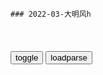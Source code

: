 ```note
### 2022-03-大明风h
```

<table id="tbc" style="white-space:pre-wrap">
</table>
<button onclick="toggleb()">toggle</button>
<button onclick="loadparse()">loadparse</button>
<br>
<!-- 🌸<br>🍅-　-🍑<hr>🍀 -->
<pre>
<textarea rows="30" cols="100" style="display: none" id="tar">

大明：于谦走向刑场坦然赴死，北j城百x哭成一片，大明风华逝去
https://mbd.baidu.com/newspage/data/videolanding?nid=sv_6221687545865995346&sourceFrom=homepage

这天地，我已经不认识了。

我这一生，一无所成。

死一个孙太后，帮我把若微喊回来。
把她喊回来，她在那，我要带她走。
让那个孙太后死了吧，我们去海上。

<font size="1" style="color:#DCDCDC">2022-06-20</font>

《大明风华》于谦‖不争一世争万世，一首《石灰吟》流传千古
https://baijiahao.baidu.com/s?id=1658318340083748923&wfr=spider&for=pc

呜呼于谦，遭难之际，奋而忘身，舍身取义，气吞寰宇，诚感天地，陵谷变迁，世殊事异，宵小群集，困于羁系，难欺者心，可畏者天，宁正而死，弗苟而全，南向再拜，含笑九泉，孤忠义胆，万古攸传，我瞻遗像，清风凛然。

<font size="1" style="color:#DCDCDC">2022-06-20</font>

大明：胡善祥大结局，算计一生波澜起伏，弥留之际和解世间
https://mbd.baidu.com/newspage/data/videolanding?nid=sv_5409950187016342512&sourceFrom=homepage

你在全天下再也找不到一个像她这样受过这么多苦难的女孩了。

<font size="1" style="color:#DCDCDC">2022-06-20</font>

皇妃：皇上失去了所有，太上皇却一家和乐，皇上气魔怔了
https://mbd.baidu.com/newspage/data/videolanding?nid=sv_7910576526548154378&sourceFrom=rec

我知道我样样都不如他，可我现在是皇上，我总比他强了？
赫鲁晓夫

这都是你害的，你和你儿子害的。你们把本该属于我的东西，偷走了。a龖龖囗

<font size="1" style="color:#DCDCDC">2022-05-16</font>

大明：景泰帝痴迷仙丹长生，不理朝政披头散发，还准备对付朱祁镇
https://mbd.baidu.com/newspage/data/videolanding?nid=sv_11956506366390614471&sourceFrom=rec

没有东西可以夺造化，改自然，那些成仙的笔记，全是骗人的。

我是跟爹吵了架，才跟你一起来到这。就算死，尸体也不能运回瓦剌。

这天下刚刚太平了才没几年，你就不要再折腾了，皇上。a龖龖囗

<font size="1" style="color:#DCDCDC">2022-06-20</font>

大明：朱祁镇重回皇位，要亲手了结景泰帝，于谦也被下了诏狱
https://mbd.baidu.com/newspage/data/videolanding?nid=sv_3804672501091897014&sourceFrom=pc_feedlist

于谦，非s不可。

<font size="1" style="color:#DCDCDC">2022-06-20</font>

六朝记事：老三被关押，形如枯槁，最终死在牢中！
https://mbd.baidu.com/newspage/data/videolanding?nid=sv_8356686984074371250&sourceFrom=rec

永乐五年，有一个波斯商人带着一颗珠子到应天府。这些秘密都是我的，不能都给你们。

我死不了你们知道吗，不管是刀砍斧凿，水淹火烧，我都死不了，我是一个口袋。

<font size="1" style="color:#DCDCDC">2022-06-14</font>

大明：景泰帝羞辱太上皇，正好被孙皇后发现，吓得景泰帝不敢说话
https://mbd.baidu.com/newspage/data/videolanding?nid=sv_12625426544249754394&sourceFrom=rec

自古优者无罪。a龖龖囗

gj有体z。

<font size="1" style="color:#DCDCDC">2022-06-14</font>

大明：瓦剌大汗下令夺了宣化城，朱祁镇却一概不知，大军即将南下
https://mbd.baidu.com/newspage/data/videolanding?nid=sv_11663017442673264984&sourceFrom=homepage

大元g能不能复兴，在此一举。

<font size="1" style="color:#DCDCDC">2022-06-14</font>

大明：瓦剌大汗要杀朱祁镇，徐滨拼命死保太上皇，情况十万火急！
https://mbd.baidu.com/newspage/data/videolanding?nid=sv_7355502081872400419&sourceFrom=homepage

<font size="1" style="color:#DCDCDC">2022-06-14</font>

大明：大明皇帝被蒙古俘虏，差点在大营被斩，大汗的妹妹出手相救
https://mbd.baidu.com/newspage/data/videolanding?nid=sv_11792747924439064638&sourceFrom=rec

依末将看，养着浪费粮食，打败瓦剌以后，全部杀掉。跟他们这种人，不必客气。

杀人我会，可是杀手无寸铁的人我不会。

有一天她骂我，我很生气，就把自己最爱的一条小狗给打死了。我跟她说，你看，都怪你。结果她哭着把那个小狗给埋了，哭得比打我的时候还伤心。

<font size="1" style="color:#DCDCDC">2022-06-14</font>

大明：瓦剌大军三路进攻，孙皇后镇守京城，命景泰帝监国做储君,影视,历史片,好看视频
https://haokan.baidu.com/v?vid=12486084975106076526

<font size="1" style="color:#DCDCDC">2022-06-13</font>

大明：朱祁镇不通军务，五十万大军被困土木堡，两千骑兵大破明军
https://mbd.baidu.com/newspage/data/videolanding?nid=sv_6948135268812371226&sourceFrom=rec

<font size="1" style="color:#DCDCDC">2022-06-13</font>

大明：瓦剌俘虏大明皇帝，逼的孙皇后没办法，宣告废旧帝立新帝
https://mbd.baidu.com/newspage/data/videolanding?nid=sv_12585577633929767181&sourceFrom=rec

如果皇帝什么都精通，什么都明了，他就不需要有百官，不需要有六部。

他只不过是个姓朱的倒霉蛋，是个又糊涂又愚蠢自大的小孩子。

可死的那些人，那些被祸害全家死干净的那些人呢。他们没有父母兄弟吗，他们没有母亲哭儿子，妻子哭丈夫吗？我们为什么要打这一仗？我们为什么要保护大明血战至死？

我们都是亲眼看见，自己的父母被剥皮实草的人。

<font size="1" style="color:#DCDCDC">2022-06-13</font>

大明：北京城欢度新年，景泰帝和孙皇后包饺子，太上皇和蛮族跳舞
https://mbd.baidu.com/newspage/data/videolanding?nid=sv_13632585873443389065&sourceFrom=rec

他们想撤，这场仗不能撤。

<font size="1" style="color:#DCDCDC">2022-06-13</font>

大明：孙皇后在景泰帝前，大骂朱家骨肉相残，景泰帝吓得不敢说话
https://mbd.baidu.com/newspage/data/videolanding?nid=sv_11972084354507157029&sourceFrom=rec

你娘是真的不相信有人会为gj做事情。

<font size="1" style="color:#DCDCDC">2022-06-13</font>

大明：朱祁镇对瓦剌出兵，于谦出面死谏阻止，皇太后都看他不爽
https://mbd.baidu.com/newspage/data/videolanding?nid=sv_7564134513087420728&sourceFrom=rec

太后，要是您为了宠爱皇上，就耗费g力去发动战争的话,，gj就会大祸临头。

<font size="1" style="color:#DCDCDC">2022-06-13</font>

大明：瓦剌大军三路进攻j城，兵部各官镇守九门，北j保卫战开始
https://mbd.baidu.com/newspage/data/videolanding?nid=sv_6538001731341148070&sourceFrom=pc_feedlist

<font size="1" style="color:#DCDCDC">2022-06-13</font>

大明风h：皇上说话太忤逆，皇后听了悲痛万分，汤唯这演技太棒了
https://mbd.baidu.com/newspage/data/videolanding?nid=sv_5775686472839868722&sourceFrom=rec

娘所做的这一切，都是为了你，娘的一片苦心，就是希望你能够赶快长大成人，娘不会害你。你就是铁石人，也应该被捂热了。
　我怕说了您不高兴。您对我的爱，就像湿棉袄。穿着沉，脱下来冷。

<font size="1" style="color:#DCDCDC">2022-06-08</font>

六朝记事：善祥怀孕，竟希望用孩子能和尚义和好，真不容易！
https://mbd.baidu.com/newspage/data/videolanding?nid=sv_3887748758670286135&sourceFrom=rec

过去你打我的时候，说我这一辈子，都不可能有人喜欢我，会孤独终老，我常常哭着就睡着了。

<font size="1" style="color:#DCDCDC">2022-06-08</font>

六朝记事：王妃得知丈夫们造反失败，竟跑到皇后面前求饶，晚了！
https://mbd.baidu.com/newspage/data/videolanding?nid=sv_8686113199792253604&sourceFrom=rec

什么玩意，跑出去造f，把老婆留家里。要我是皇上，准得宰了他们俩。

他们这些男人，抢这么个位子，还把别人的死活放在眼里吗？

要是你们不那么逼我们呐，皇上让给你们也行啊。仁宗的身体就是登基这十个月给熬死的，
你们把仁宗还我，

好好的一家人，为了当个皇上，死的死，走的走两头见不着。现在说这个话，晚了。

<font size="1" style="color:#DCDCDC">2022-06-08</font>

六朝记事：尚义说出心里话，她最需要的陪伴，可她消失了！
https://mbd.baidu.com/newspage/data/videolanding?nid=sv_8717849798993867551&sourceFrom=rec

我一直以为她需要我，需要我给她弄吃喝，教她做人养她长大。等她走了之后，我才知道，我更需要她。
我想知道她的消息，知道她在做什么，她在哪里，这种日子真是太折磨人了。

你是她姐姐，总算这世上有个人陪她。

<font size="1" style="color:#DCDCDC">2022-06-08</font>

王爷连夜派遣锦衣卫绞杀反贼，这下真是上天无路，下地无门！
https://mbd.baidu.com/newspage/data/videolanding?nid=sv_13596984188090857792&sourceFrom=rec

拆间离合，以防合而谋我。

<font size="1" style="color:#DCDCDC">2022-06-08</font>

六朝记事：善祥生下男孩，朱瞻基祭奠先人，希望保佑他的孩子！
https://mbd.baidu.com/newspage/data/videolanding?nid=sv_11605342145572613670&sourceFrom=rec

不知为何，这些日子梦见你们的少了，孩儿想你们。
我现在也有了儿子，等他再大些，领他来给你们磕头。求你们好好保佑他，就像保佑我一样。

<font size="1" style="color:#DCDCDC">2022-06-08</font>

六朝记事：善祥担心秘密泄露，竟毒害了自己好姐妹！
https://mbd.baidu.com/newspage/data/videolanding?nid=sv_16740739304270251689&sourceFrom=rec

<font size="1" style="color:#DCDCDC">2022-06-08</font>

六朝记事：善祥偷人被发现，尚义竟要为善祥顶罪，难受啊！
https://mbd.baidu.com/newspage/data/videolanding?nid=sv_4805123648897544536&sourceFrom=pc_feedlist

<font size="1" style="color:#DCDCDC">2022-06-08</font>

六朝记事：朱瞻基资助郑和下西洋，竟要停掉自己的陵寝！
https://mbd.baidu.com/newspage/data/videolanding?nid=sv_16988994379995704545&sourceFrom=rec

当初锅家的财郑都已经到了危如累卵的时候，即使到了今天我们还是依旧没有改善。

<font size="1" style="color:#DCDCDC">2022-06-06</font>

大明：皇妃和汉王私通勾奸，朱瞻基得知怒火喷涌，杀心遏制不住
https://mbd.baidu.com/newspage/data/videolanding?nid=sv_971788529091282037&sourceFrom=homepage

他足不出户，就能看到兵部所有的秘折，不问朝z，竟能让朝野之上一半的言关为他歌功颂德。

这么多年，我可曾因为这件事情难为过你？
我一直在等你给我一个解释，朕等得好辛苦，朕以为可以将心比心。

你回来是要欺负孩子，欺负女人。

<font size="1" style="color:#DCDCDC">2022-06-05</font>

大明：皇上答应世子婚事，骑马寻到紫衣姑娘，鲜衣怒马浪漫无比
https://mbd.baidu.com/newspage/data/videolanding?nid=sv_12890324869683960554&sourceFrom=pc_feedlist

还不快谢谢小姐不杀之恩。

<font size="1" style="color:#DCDCDC">2022-06-05</font>

大明：朱瞻基太精明，早早就看穿了圈套！孙若微却毫无还手之力！
https://mbd.baidu.com/newspage/data/videolanding?nid=sv_7677207981415669070&sourceFrom=pc_feedlist

我要是赢了呢？
　你要是赢了，你就答应我一件事。
我赢了反倒欠你的，天下哪有这样的规矩？

<font size="1" style="color:#DCDCDC">2022-06-05</font>

大明风华：看来于谦这条命是保不住了，太后为他求情都没用
https://mbd.baidu.com/newspage/data/videolanding?nid=sv_1201772097053979970&sourceFrom=pc_feedlist

于谦功在社稷，但得罪于我。他不死，咱们就都错了。

被俘到瓦刺，就该死啊。还苟延残喘地活下来，这就是耻辱啊。

<font size="1" style="color:#DCDCDC">2022-06-04</font>

少帅：张学良被鬼子欺负，张作霖直接集合部队，还好被美女劝住！
https://mbd.baidu.com/newspage/data/videolanding?nid=sv_3411563254871292162&sourceFrom=rec

那是我儿子，我揍行，别人不能动他一根毫毛。

<font size="1" style="color:#DCDCDC">2022-06-03</font>

红林悟道《韩非子-八经之主道》 第十章 三君
https://baijiahao.baidu.com/s?id=1700780115561116882&wfr=spider&for=pc

下等的君主竭尽自己的才能，中等的君主竭尽别人的力量，上等的君主竭尽别人的智慧。

揣中则私劳，不中则任过。下君尽己之能，中君尽人之力，上君尽人之智。

<font size="1" style="color:#DCDCDC">2022-06-03</font>

少帅：杨宇霆太过嚣张，一句话激怒了张学良，立马起了杀心！
https://mbd.baidu.com/newspage/data/videolanding?nid=sv_9881418499490192512&sourceFrom=rec

你现在坐到这个位置上来了，那你是石头，还是金子？不是说到这个位置就一定是金子。

下君尽己之能，中君尽人之力，上君尽人之智。

<font size="1" style="color:#DCDCDC">2022-06-03</font>

少帅：图谋不轨，常荫槐竟问手下军官，杨宇霆就任总司令如何！
https://mbd.baidu.com/newspage/data/videolanding?nid=sv_14884445625598834547&sourceFrom=rec

我们的少帅，他是少爷做派，我们这些做事的人再不具体点，那能成吗？

<font size="1" style="color:#DCDCDC">2022-06-03</font>

少帅：杨宇霆忘了张学良是谁的儿子，竟敢挑衅，下秒就命丧黄泉！
https://mbd.baidu.com/newspage/data/videolanding?nid=sv_12855777738848535768&sourceFrom=rec

q力太大，啥都管，不懂的也管，能行吗？人啊沾上那玩意，就没别的办法了。

<font size="1" style="color:#DCDCDC">2022-06-03</font>

少帅：张作相以杨常二人被处决，告诫儿子要注意分寸，伴君如伴虎
https://mbd.baidu.com/newspage/data/videolanding?nid=sv_11895029913678053231&sourceFrom=rec

军旅之事，以一而成，以二三败。东北zq，咋能有两个中心呢？意志不能统一，zq又咋能巩固？

<font size="1" style="color:#DCDCDC">2022-06-03</font>

少帅：张作霖去世，学良看清老臣们的真面目！唯一信任的就是他
https://mbd.baidu.com/newspage/data/videolanding?nid=sv_6638513125353485501&sourceFrom=rec

<font size="1" style="color:#DCDCDC">2022-06-03</font>

少帅：嚣张到头了，杨常二人在老虎厅被处决，也算顺应天意
https://mbd.baidu.com/newspage/data/videolanding?nid=sv_12470161504251623140&sourceFrom=rec

奉长g命令，杨宇霆，常荫槐因阻碍g家统一，报将二位处死，立即执行。

<font size="1" style="color:#DCDCDC">2022-06-03</font>

少帅：杨宇霆大放厥词，下面人还一致配合，总司令的派头啊！
https://mbd.baidu.com/newspage/data/videolanding?nid=sv_3396082643555348188&sourceFrom=pc_feedlist

银元对奉币都一比二十八了，督办回奉天当天，就一比二十四，这施z一个月下来至今一比二十二了。

咱帅府那小伙不明白，
我跟他讲根本就不是钱的事，明天你找日本人把五路条约签了，奉币一准往上窜几十个点。

这米，面，豆，油都得稳住了。只要吃的稳住了，人心自然就稳。

<font size="1" style="color:#DCDCDC">2022-06-03</font>

少帅：张学良想拿杨宇霆开刀，张作霖听后气得火锅都吃不下了
https://mbd.baidu.com/newspage/data/videolanding?nid=sv_6215186745202668636&sourceFrom=pc_feedlist

<font size="1" style="color:#DCDCDC">2022-06-07</font>

少帅：杨宇霆回东北吊唁张作霖，在灵堂说了一句真心话！
https://mbd.baidu.com/newspage/data/videolanding?nid=sv_8349569405987217983&sourceFrom=pc_feedlist

老帅宽仁，我追随他老人家这么多年了，他骂起吴俊升张作相，从来都是狗血喷头。唯独对我杨宇霆，你啥时候听他对我爆过一句粗口。
　老帅惜才，一个您一个王永江省长，老帅确实未曾骂过一句，都是经世致用之人，老帅稀罕着呢。

<font size="1" style="color:#DCDCDC">2022-06-03</font>

影视：下属劝杨宇霆收敛，他却不以为然：张作霖都撑不了多久了
https://mbd.baidu.com/newspage/data/videolanding?nid=sv_1122320944702324537&sourceFrom=pc_feedlist

整个安g军z府，连个螺丝帽都是我杨宇霆拧上的。

<font size="1" style="color:#DCDCDC">2022-06-03</font>

大明风华：亲姐妹和好如初，可惜妹妹马上要归西，这段真是揪心啊
https://mbd.baidu.com/newspage/data/videolanding?nid=sv_8370505834832448299&sourceFrom=rec

我们假装现在还没长大，我们什么话都说，但是就是不说那些悲伤的，不愉快的不说。

<font size="1" style="color:#DCDCDC">2022-06-02</font>

大明：朱祁镇幼年为帝，前朝皇后代为摄政，朝中威望甚高无人不服
https://mbd.baidu.com/newspage/data/videolanding?nid=sv_149411006398139376&sourceFrom=homepage

朝廷赈灾得银两下去，g老爷就把钱塞自己兜里。

若有宵小之辈以上尊号之名邀宠，鼓动女主之实，
今后若再有上尊号劝进之行，以谋逆论处。

老毛猴子来啦。

<font size="1" style="color:#DCDCDC">2022-06-02</font>

大明：朱祁镇幼年为帝缺管教，老皇后极为宠溺，不知土木堡之变
https://mbd.baidu.com/newspage/data/videolanding?nid=sv_4753234564635082900&sourceFrom=homepage

你娘坏，一会奶奶看见，好好骂骂他。

<font size="1" style="color:#DCDCDC">2022-06-02</font>

大明：朱瞻基躲在朱家祠堂，十多天不理朝政，于谦妙计引他出来
https://mbd.baidu.com/newspage/data/videolanding?nid=sv_11387565145276433736&sourceFrom=rec

皇上你若是为了珍惜自己的名声，躲在这里像个活死人，还不如披发入山修禅学道去，大家一拍两散不耽误功夫。
　这种大逆不道的话，只有他敢说。

<font size="1" style="color:#DCDCDC">2022-06-02</font>

大明：朱瞻基终于当上皇帝，皇后为他生下两个孩子，名字都想好了
https://mbd.baidu.com/newspage/data/videolanding?nid=sv_2303681820395029127&sourceFrom=rec

我喜欢你，可我不喜欢这个孩子。

<font size="1" style="color:#DCDCDC">2022-06-02</font>

大明风华：皇后说出秘密，怪不得太上皇回不来，都是胡善祥搞的鬼
https://mbd.baidu.com/newspage/data/videolanding?nid=sv_11025580538107333110&sourceFrom=rec

不可能，他不敢。
　胡太妃敢，太妃说什么他都听。

<font size="1" style="color:#DCDCDC">2022-06-02</font>

风华：若微一番话，连徐滨都不乐意了，总不能送死吧！
https://mbd.baidu.com/newspage/data/videolanding?nid=sv_14631793260430440220&sourceFrom=rec

当初我既然答应了他爹，我就会纳命来护她周全。

<font size="1" style="color:#DCDCDC">2022-06-02</font>

大明风华：徐有真妖言惑众，可把于谦给气坏了，什么人呀这是
https://mbd.baidu.com/newspage/data/videolanding?nid=sv_14009735180714817018&sourceFrom=rec

天下大事都靠天象，那太祖高皇帝不用起兵了，等着天象示警，等敌人自己完蛋得了。

<font size="1" style="color:#DCDCDC">2022-06-02</font>

大明：朱瞻基不日驾崩，和臣子皇后商议后事，怒吼：山河日月还在
https://mbd.baidu.com/newspage/data/videolanding?nid=sv_2739112099160666798&sourceFrom=pc_feedlist

在地下见我爹娘我会对他们说，我不是两手空空一无所有，皇帝给我一个家，给我毕生索爱，我已心满意足了。

这件事情宣德三年就在讨论，为何到今天还在提。刑部若是缺人就加人，若是无能就要换。朕不是要施什么仁z，更不是要为自己祈福。朕是要给大明定下一条铁律，朝廷的刀快绝不可斩无罪之人。

俗话说红衣g袍是百x血染，我穿蓝图个干净。

我自幼父母双亡，我深知孩子与父母分离的痛苦。

何必要提这旧债，就让这横逆灾祸都加在我一个人身上，不要祸及后人了。

我小的时候想当个画师，
可后来出现了太多的是是非非，我把这点念想给忘了，我很后悔。我们的儿子长大了，愿意当皇帝就当，不愿意也可。让他按自己的意愿过这一生，才是真正的得意快哉。

<font size="1" style="color:#DCDCDC">2022-06-02</font>

大明：朱瞻基大殿驾崩，一生走马灯波澜壮阔，依稀见到被杀的汉王
https://mbd.baidu.com/newspage/data/videolanding?nid=sv_7682354036254394633&sourceFrom=rec

我不怕你了，我和我自己讲和了。

我会一直陪着你，就像我们刚刚认识的时候一样。我在等着你，用马车带我回家。

活得越久，看得越多，心里越烦。这些红炮子蓝袍子的，
一肚子脏心眼子，臭气熏天的。

他把你们一个个都饶了，他一个人担着笑话，担着流言，年轻轻地走了。

<font size="1" style="color:#DCDCDC">2022-06-02</font>

大明风华：没看出来，徐滨还懂医术，也只有她能治得好孙皇后了
https://mbd.baidu.com/newspage/data/videolanding?nid=sv_15340533231935143043&sourceFrom=rec

<font size="1" style="color:#DCDCDC">2022-06-02</font>

大明：兵部徐滨暗恋皇妃，奉旨离京终生不回，皇妃得知暗中流泪
https://mbd.baidu.com/newspage/data/videolanding?nid=sv_13756948279423836825&sourceFrom=rec

明月升起，请你出来观看，因为我也在看。只要你在天空下任何一个地方还活着，只要你活着，我就怎么都好。

<font size="1" style="color:#DCDCDC">2022-05-30</font>

大明：朱瞻基战胜草原部族，得胜全军班师，在朱棣画像前诉说一夜
https://mbd.baidu.com/newspage/data/videolanding?nid=sv_4342815061335433602&sourceFrom=pc_feedlist

爷爷是爷爷你是你，他家里没有老娘眼巴巴地等着。

<font size="1" style="color:#DCDCDC">2022-05-30</font>

大明：灾年闹蝗百x粮食绝收，朱瞻基祭天祈福，直接生吃蝗虫泄愤
https://mbd.baidu.com/newspage/data/videolanding?nid=sv_13427059166954397028&sourceFrom=pc_feedlist

以前我以为当了皇上就会诸事顺意，其实不然，那就像是一个人在迷恋山顶的风景，可真上去一看，不过就是一片碎石，闲花野草还有毒虫猛兽。可到了那会，下又下不去，躲又躲不了。

<font size="1" style="color:#DCDCDC">2022-05-30</font>

大明：汉王和朱瞻基最后谈话，跪在朱棣画像前，叔侄二人解开谜底
https://mbd.baidu.com/newspage/data/videolanding?nid=sv_1768281844841722214&sourceFrom=rec

我尿了。

<font size="1" style="color:#DCDCDC">2022-05-30</font>

六朝记事：善祥不知道什么是爱，竟找姐姐求经验，笑死！
https://mbd.baidu.com/newspage/data/videolanding?nid=sv_13506902767789195151&sourceFrom=rec

就好像你的心是一个核桃，硬邦邦的。有一天有一件事，一句话锤了它一下，就锤出一个小洞来，他就走了进来，就留在那不走了。

<font size="1" style="color:#DCDCDC">2022-05-27</font>

六朝记事：太子找小舅子还钱，竟追着小舅子打，笑死！
https://mbd.baidu.com/newspage/data/videolanding?nid=sv_1022627860365970367&sourceFrom=rec

我这这么些年的俸禄，你全给我赔进去了，还跟我这画饼。

我攒那么点钱容易吗，都是三节两庆皇上赏的。

<font size="1" style="color:#DCDCDC">2022-05-27</font>

六朝记事：朱棣深知战争给人民带来的痛哭，但也不能让敌人进犯！
https://mbd.baidu.com/newspage/data/videolanding?nid=sv_9472736322843778834&sourceFrom=pc_feedlist

人杀了埋在地下做肥料，那草长得才好。

再搞十几年，我们的孩子连唐诗宋词是什么都不知道。a龖龖囗

年年战争，财z赤字高如泰山。

<font size="1" style="color:#DCDCDC">2022-05-27</font>

大明：仁宗驾崩朱瞻基继位，汉王起兵攻打京城，大明江山危矣
https://mbd.baidu.com/newspage/data/videolanding?nid=sv_10005925580741812737&sourceFrom=pc_feedlist

别人替你卖命，是因为你永远不信任他们，他们怕你。可别人替我卖命，是因为我相信他们，视他们为心腹手足。

<font size="1" style="color:#DCDCDC">2022-05-27</font>

大明：朱瞻基处置汉王，派于谦给他讲书，却遭到汉王无情嘲笑
https://mbd.baidu.com/newspage/data/videolanding?nid=sv_4782602738834797072&sourceFrom=pc_feedlist

你手里的那几本书，不过都是求财求名的敲门砖。

<font size="1" style="color:#DCDCDC">2022-05-27</font>

大明：朱瞻基大营被击破，皇上身边出现内奸，施展妙招收服人心
https://mbd.baidu.com/newspage/data/videolanding?nid=sv_13790433884559567945&sourceFrom=rec

这场仗打赢了，也没什么了不起。后人会记得，我们是同室操戈，亲人相残。
害得你们父子兄弟刀剑相向。a龖龖囗

<font size="1" style="color:#DCDCDC">2022-05-27</font>

大明：汉王起兵造反，叛国联合草原势力，两面夹击朱家正统
https://mbd.baidu.com/newspage/data/videolanding?nid=sv_16297729005973202271&sourceFrom=rec

你拿自己当清g，为g家尽忠，
今天晚上，锦衣卫就来抓你了，朝廷已经认定了你是通敌的h奸。
你这自诩忠臣的人，会在大牢里发臭，你尽忠有什么意义。

卖g贼于谦，伏法。

<font size="1" style="color:#DCDCDC">2022-05-27</font>

六朝记事：大汗要回到草原，竟想把于谦带着，真是笑人！
https://mbd.baidu.com/newspage/data/videolanding?nid=sv_16508162822139908366&sourceFrom=rec

杀你个书生，让天下人笑我马哈木不英雄。

<font size="1" style="color:#DCDCDC">2022-05-27</font>

大明：朱瞻基深思一夜，接受赵王情报，锦衣卫出动雷厉风行
https://mbd.baidu.com/newspage/data/videolanding?nid=sv_8166042567837098233&sourceFrom=homepage

<font size="1" style="color:#DCDCDC">2022-05-27</font>

大明：赵王起兵造反失败，为了求得性命周全，将情报卖给朱瞻基
https://mbd.baidu.com/newspage/data/videolanding?nid=sv_16620655645309206331&sourceFrom=homepage

老将们不高兴，他们秘密集会，想要说动京师三营，给你来个兵变。

老老实实地多读读书，别总想着干坏事。朕这一朝与m休息，不兴大狱，你这一套一套的本事，朕买不起。

<font size="1" style="color:#DCDCDC">2022-05-27</font>

六朝记事：朱瞻基还是不信任老三，竟想知道老三的密码！
https://mbd.baidu.com/newspage/data/videolanding?nid=sv_16578388356498850858&sourceFrom=rec

<font size="1" style="color:#DCDCDC">2022-06-08</font>

大明：于谦奉旨给汉王讲书，遭到无情嘲讽，汉王：史书只有四个字
https://mbd.baidu.com/newspage/data/videolanding?nid=sv_17994582605876666079&sourceFrom=pc_feedlist

皇上是坐在火上烤的那个人，大家伙不算计你，你就白坐那个位置了。a龖龖囗

<font size="1" style="color:#DCDCDC">2022-05-27</font>

大明：朱瞻基被敌军埋伏，身受重伤性命垂危，朱棣得知大惊失色
https://mbd.baidu.com/newspage/data/videolanding?nid=sv_2440588472590967754&sourceFrom=rec

<font size="1" style="color:#DCDCDC">2022-05-27</font>

大明：仁宗一家终于团聚，朱瞻基起兵攻打汉王，朱高炽大怒斥责
https://mbd.baidu.com/newspage/data/videolanding?nid=sv_7070638398114691820&sourceFrom=rec

我紧着在后面当裱糊匠，你在前面捅窟窿。a龖龖囗

阴谋诡计成不了大事。你要当皇上，要以天下百x为重。a龖龖囗

q力是公器，
那不是你一家一人的东西。龖龖囗

你要让天下的人都看到，你有解决这个问题的诚心。龖囗囗

g家不循正道，没有人支持你。不向百x施恩，没有人爱戴你。耍威风，好勇斗狠，这很容易。学会受气，学会宽恕，学会容忍这才是最难的。a龖龖龖

<font size="1" style="color:#DCDCDC">2022-05-27</font>

大明：朱瞻基守下大明江山，汉王被押解至大营，叔侄二人一夜长谈
https://mbd.baidu.com/newspage/data/videolanding?nid=sv_7616655197922381715&sourceFrom=pc_feedlist

我那些旧部，你也别寻他们麻烦，
为g家立了不少功劳，别因为我的事加罪他们。

<font size="1" style="color:#DCDCDC">2022-05-27</font>

六朝记事：小舅子想赚钱，竟想联合太子，把铜卖给瓦剌！
https://mbd.baidu.com/newspage/data/videolanding?nid=sv_10100446373429165623&sourceFrom=rec

缺钱自个铸就完了。

<font size="1" style="color:#DCDCDC">2022-05-26</font>

大明风华：朱祁镇不再昏庸，见识让徐滨称赞！
https://mbd.baidu.com/newspage/data/videolanding?nid=sv_14875137801159573615&sourceFrom=rec

<font size="1" style="color:#DCDCDC">2022-05-26</font>

大明：朱棣驾崩仁宗继位，灵前宣读先帝遗诏，朱高炽暗改圣旨！
https://mbd.baidu.com/newspage/data/videolanding?nid=sv_4905546679003141527&sourceFrom=rec

朕上边怕爹，下边怕儿子，就剩慈悲了。

<font size="1" style="color:#DCDCDC">2022-05-26</font>

大明：仁宗生命油尽灯枯，去世前收到儿子手信，一代明君陨落
https://mbd.baidu.com/newspage/data/videolanding?nid=sv_10744201046357303765&sourceFrom=rec

<font size="1" style="color:#DCDCDC">2022-05-26</font>

大明：叔侄二人争夺朱家江山，皇帝攻心为上，拉拢藩王直接拿下
https://mbd.baidu.com/newspage/data/videolanding?nid=sv_15506042318008871781&sourceFrom=rec

<font size="1" style="color:#DCDCDC">2022-05-26</font>

大明：朱瞻基汉王阵前对垒，叔侄二人刀剑相向，兵器无眼手足相残
https://mbd.baidu.com/newspage/data/videolanding?nid=sv_9989342105634872534&sourceFrom=rec

那个时候我们是为子孙后代而战，
现在这叫自相残杀，你们的父亲在那边，儿子在这边，你们哥哥在这边，弟弟在那边。
放下手中的刀剑，回家与家人团圆。

<font size="1" style="color:#DCDCDC">2022-05-26</font>

大明：朱瞻基被仁宗贬至南京，读书修身养性，终于悟出破局之法
https://mbd.baidu.com/newspage/data/videolanding?nid=sv_9247085608548328419&sourceFrom=rec

就剩一个破败不堪的g家。

太子爷身系g家，轻言战死。g家破碎，百x遭殃。

<font size="1" style="color:#DCDCDC">2022-05-26</font>

朱瞻基怒怼汉王糊涂
https://mbd.baidu.com/newspage/data/videolanding?nid=sv_16990989896306724451&sourceFrom=rec

现在我们遇到这点难题，是天气造成的，不是指挥失误。a龖龖囗

倒是你，在军中散播退兵言l，是何居心？

<font size="1" style="color:#DCDCDC">2022-05-26</font>

大明：太子被贬于谦下狱，杨士奇亲自向汉王赔罪，大明江山危矣
https://mbd.baidu.com/newspage/data/videolanding?nid=sv_17856618207301532990&sourceFrom=rec

仅仅因为我一人，让天下饱受刀兵之苦，何苦来呢？

<font size="1" style="color:#DCDCDC">2022-05-26</font>

婆媳吵架名场面，大明太后VS孙若薇，最后太后完败！
https://mbd.baidu.com/newspage/data/videolanding?nid=sv_1988471764619318309&sourceFrom=rec

<font size="1" style="color:#DCDCDC">2022-05-25</font>

于谦 于少保 被处斩 万人落泪
https://mbd.baidu.com/newspage/data/videolanding?nid=sv_10264566935014214545&sourceFrom=rec

一定先杀于谦，于谦Facebook。

就在这座他曾拼死保卫的城池前，他即将迎来自己最后被处死的结局。

叛锅逆臣于谦。

他虽身居高位却正直清廉，即便家中再穷也从未利用职q贪污。

<font size="1" style="color:#DCDCDC">2022-05-25</font>

大明风h台词和小知识（第三波）（大明风华）剧评
https://movie.douban.com/review/12168774/

国家不行正道，没有人支持你，不像百姓施恩，没有人爱戴你，耍威风，好勇斗恨，这恨容易，学会手气，学会宽恕，学会容忍，这才是最难的

<font size="1" style="color:#DCDCDC">2022-05-25</font>

大明：朱棣驾崩仁宗继位，俩王爷即刻起兵造反，手足相残腥风血雨
https://mbd.baidu.com/newspage/data/videolanding?nid=sv_6382359138506332527&sourceFrom=pc_feedlist

<font size="1" style="color:#DCDCDC">2022-05-25</font>

大明：永乐帝朱棣逝去，临终前给仁宗托梦，一生金戈铁马千古帝君
https://mbd.baidu.com/newspage/data/videolanding?nid=sv_12553529525042688850&sourceFrom=pc_feedlist

<font size="1" style="color:#DCDCDC">2022-05-25</font>

大明：太子奉命关内监g，朱瞻基寄回家书，仁宗看后直接吐血
https://mbd.baidu.com/newspage/data/videolanding?nid=sv_4072380091922804912&sourceFrom=pc_feedlist

回不来了，回不来了，回不来了。

<font size="1" style="color:#DCDCDC">2022-05-23</font>

大明：朱棣北征草原决定分兵，太子得知大惊，六百里加急送消息
https://mbd.baidu.com/newspage/data/videolanding?nid=sv_15134970556349912659&sourceFrom=rec

你们不要附和着我说话。

以皇上现在进军的速度，到不了雨季就班师了。

<font size="1" style="color:#DCDCDC">2022-05-23</font>

大明：朱棣北征草原部落，仁宗监国总领各部，帝王之气已然显露
https://mbd.baidu.com/newspage/data/videolanding?nid=sv_7033840464959403843&sourceFrom=pc_feedlist

g家的钱支撑不住啊。a龖龖囗

知道的不说，不知道的不问。a龖龖囗

我要是不为了你和儿子，我何必在这拼命呢？

这些g家的机密，你知道了更会害怕。a龖囗囗

<font size="1" style="color:#DCDCDC">2022-05-23</font>

大明：于谦陡然高中进士，朱棣大呼国之瑰宝，将他交到朱瞻基手中
https://mbd.baidu.com/newspage/data/videolanding?nid=sv_16305492933314721761&sourceFrom=rec

有用的人，没有一个不累的。

天下大才都是烈马，都不好驾驭。整治他也好，教他也罢，就一件事，绝不可杀。这样的人在，是你一服退烧药，是你的保命符。a龖龖囗

老天爷对咱们朱家真不薄，把这样的俊杰给你使用，能言，敢言，务实求真，是锅之瑰宝。a龖龖囗

我这人天生刀眼，命生逆纹，不会顺着说活，三十岁不到就会被砍。

<font size="1" style="color:#DCDCDC">2022-05-20</font>

朱高炽为父则刚，竟然为了朱瞻基，当面硬刚朱棣
https://mbd.baidu.com/newspage/data/videolanding?nid=sv_13078323212385660796&sourceFrom=rec

<font size="1" style="color:#DCDCDC">2022-05-20</font>

汉王还是“帮”了胡善祥，“玩火”二字暗藏深意
https://mbd.baidu.com/newspage/data/videolanding?nid=sv_7108318231540152997&sourceFrom=homepage

<font size="1" style="color:#DCDCDC">2022-05-20</font>

汉王太可恨了，还是把小朱给绿了
https://mbd.baidu.com/newspage/data/videolanding?nid=sv_9803533488917724213&sourceFrom=homepage

<font size="1" style="color:#DCDCDC">2022-05-20</font>

大明：三大营出征在即，于谦与马夫黄土论战，大明最鼎盛的军队
https://mbd.baidu.com/newspage/data/videolanding?nid=sv_6022101583474481185&sourceFrom=pc_feedlist

<font size="1" style="color:#DCDCDC">2022-05-23</font>

朱棣摊牌发难大孙子，朱瞻基回怼朱棣，展现王者之气！
https://mbd.baidu.com/newspage/data/videolanding?nid=sv_10401185386326202556&sourceFrom=rec

敢于直面伤痛，解决历史遗留问题，这正是他想看见未来帝王的态度。

这是我们这一代人的错，不应该让你们来承受。将来史笔如铁，我不会躲，不会留包袱给后人。

<font size="1" style="color:#DCDCDC">2022-05-20</font>

皇妃：皇上躲了十一天，不理朝z，狼狈的样子真可怜
https://mbd.baidu.com/newspage/data/videolanding?nid=sv_15208428543118141257&sourceFrom=rec

生而为人，我很抱歉。
太宰治

<font size="1" style="color:#DCDCDC">2022-05-20</font>

大明：胡尚仪要进宫选秀女，汉王派人来送礼，礼物华贵耀眼夺目
https://mbd.baidu.com/newspage/data/videolanding?nid=sv_8770746574571500426&sourceFrom=rec

后宫是皇上的大花园，女孩子正当妙龄，背井离乡。重门深锁，楼台巍峨。皇上一分宠爱，下边万千争夺，这实在不是什么好去处。

我不得不多替她想想，就算她恨我，我也无话可说。

这心头的火呀，要是动了，那是灭不掉的。

<font size="1" style="color:#DCDCDC">2022-05-20</font>

六朝记事：朱瞻基为了让老爹当上皇帝，竟连玉玺都拿了回来！
https://mbd.baidu.com/newspage/data/videolanding?nid=sv_13120601920878781742&sourceFrom=rec

<font size="1" style="color:#DCDCDC">2022-05-30</font>

大明最强时期，三龙两蟒
https://mbd.baidu.com/newspage/data/videolanding?nid=sv_18439751070731728963&sourceFrom=rec

你以为一道圣旨就能让天下太平？那是做梦。a龖龖囗

<font size="1" style="color:#DCDCDC">2022-05-19</font>

大明：朱祁镇非要杀于谦，孙太后苦苦哀求，新帝为立g本杀心已决
https://mbd.baidu.com/newspage/data/videolanding?nid=sv_11168113576648251133&sourceFrom=homepage

其实刘汉李唐，赵宋朱明，天下不过是一家一姓的私产。身为谁人之身，家为谁人之家，锅为谁人之锅，天下又为谁人之天下？既不知，又何谈温柔敦厚正色立朝，又何谈鞠躬尽瘁死而后已。岂不是自作多情，蠢得可笑。

这就是你们朱家人。幸好我和你爹还有一些共患难的恩情。

这个家能活下来的，都是活死人。

<font size="1" style="color:#DCDCDC">2022-06-20</font>

大结局 孙若微终于明白 天下只不过是帝王家的私产
https://mbd.baidu.com/newspage/data/videolanding?nid=sv_15182203520772284107&sourceFrom=rec

自己一人带大的儿子又变成了和她仇人朱棣一样的人。

朱家几代人因为皇全，一个个变成了不认识的龙，到最后不管怎么选择都是无路可走。

每一个皇帝又何尝不是一只蛐蛐被圈养在皇宫里。

<font size="1" style="color:#DCDCDC">2022-05-19</font>

皇妃：太上皇被困这么多年，太后终于见到他，谁知她的儿媳却没了
https://mbd.baidu.com/newspage/data/videolanding?nid=sv_5410303321683412694&sourceFrom=rec

多好的姑娘，她护你周全，顾你饮食，间关万里，舍家弃业地跟着你回来。

<font size="1" style="color:#DCDCDC">2022-05-19</font>

大明：成祖朱棣出征蒙古，仁宗极力劝阻，朱棣：我老了活不了几年
https://mbd.baidu.com/newspage/data/videolanding?nid=sv_5282299890663497407&sourceFrom=pc_feedlist

g是g家是家，望皇上明鉴。

您还不如点一员大将，到长城外头，拣个软柿子捏捏得了。

满朝文武，就你挑头唱反调，咒着朕打败仗，天下士气m心都在。

一代人做一代人的事情，您已经做了很多了，让天下休息一下吧。

<font size="1" style="color:#DCDCDC">2022-05-19</font>

哪个父母不疼孩子，朱棣虽然嘴上不说，但是心里还是最爱老大的
https://mbd.baidu.com/newspage/data/videolanding?nid=sv_9862891509911963716&sourceFrom=rec

<font size="1" style="color:#DCDCDC">2022-05-19</font>

风华：虽然是姐妹，但早已物是人非，善祥的想法好吓人
https://mbd.baidu.com/newspage/data/videolanding?nid=sv_10976187983343434749&sourceFrom=rec

你没有想过报仇吗？我要嫁给他，我要给他生儿子，等有一天我的儿子做了皇帝，我在告诉他。

<font size="1" style="color:#DCDCDC">2022-06-13</font>

六朝记事：妹妹想嫁给太孙，竟是想为父母报仇，这计划真牛！
https://mbd.baidu.com/newspage/data/videolanding?nid=sv_4096097828394678028&sourceFrom=rec

我不需要你的照顾，我从四岁就在宫里长大，鞭子，耳光我都受过。

<font size="1" style="color:#DCDCDC">2022-05-18</font>

大明：朱棣与建文帝彻夜长谈，叔侄二人不胜唏嘘，还交出传国玉玺
https://mbd.baidu.com/newspage/data/videolanding?nid=sv_1737267017172820240&sourceFrom=rec

打扮成和尚模样有什么稀奇的，过去我还打扮过皇帝模样呢。

<font size="1" style="color:#DCDCDC">2022-05-18</font>

六朝记事：善祥设宴宴请众人，竟全来送礼，一个个真有钱！
https://mbd.baidu.com/newspage/data/videolanding?nid=sv_3972409708065888782&sourceFrom=rec

咱们尚膳局别的不行，这妹子想要吃吃喝喝的，总还是有的。多的不敢讲，这皇上能吃的，咱们吃。他吃不着的，妹子想吃咱也有。

<font size="1" style="color:#DCDCDC">2022-05-18</font>

大明：汉王被自己手下活捉，朱瞻基不费一兵一卒！
https://mbd.baidu.com/newspage/data/videolanding?nid=sv_18129593897800707389&sourceFrom=rec

<font size="1" style="color:#DCDCDC">2022-05-18</font>

皇妃：皇上对大明的危机视若无睹，要拖着大明为自己陪葬,影视,宫廷片,好看视频
https://haokan.baidu.com/v?vid=10295490535858988830

<font size="1" style="color:#DCDCDC">2022-05-18</font>

皇妃：皇上对大明的危机视若无睹，要拖着大明为自己陪葬
https://mbd.baidu.com/newspage/data/videolanding?nid=sv_10295490535858988830&sourceFrom=rec

皇上是想拖着大明给他自己陪葬。a龖龖龖

<font size="1" style="color:#DCDCDC">2022-05-18</font>

俞灏明 Haoming Yu
https://img1.doubanio.com/view/celebrity/raw/public/p1561031837.77.jpg
岑明
https://img1.doubanio.com/view/personage/raw/public/c36f33bbbd55a526917ed572f25d12bb.jpg

朱瞻基得知汉王害了自己三代，气到精神分裂：让他做成了瓦罐焖鸡
https://mbd.baidu.com/newspage/data/videolanding?nid=sv_14465685769117208371&sourceFrom=rec

<font size="1" style="color:#DCDCDC">2022-05-18</font>

朱棣与太孙相互试探，太孙野心勃勃，竟然敢动朱棣的位置！
https://mbd.baidu.com/newspage/data/videolanding?nid=sv_4065104005664473739&sourceFrom=rec

只为自己的丈夫平安。

<font size="1" style="color:#DCDCDC">2022-05-18</font>

六朝记事：聂兴执意离开，下次见面竟连若微都要杀！
https://mbd.baidu.com/newspage/data/videolanding?nid=sv_7017488782207582544&sourceFrom=rec

我是诚心诚意要促成此事，理应由我承担一切风险。

<font size="1" style="color:#DCDCDC">2022-05-18</font>

六朝记事：老爷子老谋深算，早知道儿子想要造反，等着看戏呢！
https://mbd.baidu.com/newspage/data/videolanding?nid=sv_9183221895986806802&sourceFrom=pc_feedlist

你跟着走，不要像你爹娘一样死，不值得。

当爹的跟儿子搞这一套，还有什么意思？

<font size="1" style="color:#DCDCDC">2022-05-18</font>

大明：成祖欲率五十万大军深入漠北，亲征鞑靼，命太子监国
https://mbd.baidu.com/newspage/data/videolanding?nid=sv_2222443532725037624&sourceFrom=pc_feedlist

我也想100年不打仗多好啊，你们都回去抱孩子。

<font size="1" style="color:#DCDCDC">2022-05-17</font>

大明：朱棣有宝器千里眼，三个儿子吓得魂不守舍，啥话也不敢说
https://mbd.baidu.com/newspage/data/videolanding?nid=sv_7869411252016401537&sourceFrom=pc_feedlist

有一些不能干活的，在囚犯堆里办学讲课。

<font size="1" style="color:#DCDCDC">2022-05-16</font>

大明：朱棣两个儿子造反，带火把去火药库，准备要炸了皇城
https://mbd.baidu.com/newspage/data/videolanding?nid=sv_13462734480265095078&sourceFrom=rec

<font size="1" style="color:#DCDCDC">2022-05-16</font>

大明：锦衣卫带反贼进诏狱，不料王爷奉旨查狱，危急关头直接拔剑
https://mbd.baidu.com/newspage/data/videolanding?nid=sv_2429833178600233237&sourceFrom=rec

你个小小的锦衣卫，可以住这么大的一个院子，不知道祸害了多少老百x。a龖龖囗

<font size="1" style="color:#DCDCDC">2022-05-16</font>

大明：朱瞻基册封皇后太子，被感情左右判断，为日后政变埋下伏笔
https://mbd.baidu.com/newspage/data/videolanding?nid=sv_3541148024375638254&sourceFrom=pc_feedlist

<font size="1" style="color:#DCDCDC">2022-06-02</font>

朱瞻基交代后事，一辈子唯一打眼的，就是不看好朱祁钰
https://mbd.baidu.com/newspage/data/videolanding?nid=sv_15037262468317612447&sourceFrom=rec

我这一辈子只有在做反贼的时候才觉得有趣。

<font size="1" style="color:#DCDCDC">2022-05-16</font>

六朝记事：太子虽唯唯诺诺，但想保护好自己的家人，有问题吗！
https://mbd.baidu.com/newspage/data/videolanding?nid=sv_17328304518591774411&sourceFrom=rec

别人能给你，别人也能从你这拿走。

我得保证你娘和你，活下去，咱们折腾不起。

岁数大了，牙都掉了，可是这个，舌头还在。怂点活得长久。a龖龖囗

<font size="1" style="color:#DCDCDC">2022-05-16</font>

大明：汉王卸任监国之职，由太子接任，汉王委屈不知向谁诉说
https://mbd.baidu.com/newspage/data/videolanding?nid=sv_9972416288738104787&sourceFrom=rec

每天躺在炕上，浑身上下骨头节全是疼的。

<font size="1" style="color:#DCDCDC">2022-05-16</font>

大明：朱棣寻到建文帝，天明就要二龙相见，晚上激动地睡不着觉
https://mbd.baidu.com/newspage/data/videolanding?nid=sv_10444726807835223088&sourceFrom=rec

如果g家没有改朝换代，以他们的才能，早就是一品上将军了。

<font size="1" style="color:#DCDCDC">2022-05-16</font>

大明：朱棣寻到建文帝所在，冲到他面前，问他会不会召集旧部造反
https://mbd.baidu.com/newspage/data/videolanding?nid=sv_13773991722667552324&sourceFrom=rec

只要陛下能悔悟当初，及时补救，这些噩梦会自然消退。

我从小就被人教导，一定要报仇。

你用仇恨做粮食，我四叔用恐惧做粮食，都是一样的不安。a龖龖龖

我不需要任何东西，来抵抗恐惧，我已经到了知足常乐。什么样的境况，我都能够开心地活下去。

其实这一辈子都没活明白，又何谈下辈子？一世命即是万世命，
不反思何改变自己，新不能安，到哪里都会被苦恼困扰。要与自己将和。

她虽未学佛，行的却是菩萨道。

<font size="1" style="color:#DCDCDC">2022-05-16</font>

六朝记事：真凶竟是老二，叔叔竟要杀了自己侄儿！
https://mbd.baidu.com/newspage/data/videolanding?nid=sv_18098098106139084765&sourceFrom=rec

生异心，他们命在我手里，他们当年怎么来的j城？都在花谁的钱？

这些靖难遗孤里，有几个有些头脑的人，绝非那么好骗。

<font size="1" style="color:#DCDCDC">2022-05-16</font>

六朝记事：皇帝现在连太子都不相信，连太孙都不见，这下危险了！
https://mbd.baidu.com/newspage/data/videolanding?nid=sv_9962859845455410407&sourceFrom=rec

我爹比老虎还毒。

<font size="1" style="color:#DCDCDC">2022-05-16</font>

大明：阿鲁台部辽东作恶，成祖朱棣听闻大怒，召集三个儿子想对策
https://mbd.baidu.com/newspage/data/videolanding?nid=sv_13783510226161326730&sourceFrom=pc_feedlist

今天皇上临幸你，别慌，记住今天的日子，以后就是你的生日。

<font size="1" style="color:#DCDCDC">2022-05-17</font>

大明：反贼白天行刺皇帝，晚上就被锦衣卫搜查，紧急关头灵机一动
https://mbd.baidu.com/newspage/data/videolanding?nid=sv_13642720029829833226&sourceFrom=rec

我承蒙太祖高皇帝，临幸过两次，你呢？

<font size="1" style="color:#DCDCDC">2022-05-16</font>

大明：郑和宝船回大明，携各国使臣礼物觐见，成祖龙颜大悦设宴席
https://mbd.baidu.com/newspage/data/videolanding?nid=sv_17229941433456042243&sourceFrom=pc_feedlist

（侏儒假装对抗演练）
行礼，列队，起。杀！
打赏，打赏。

<font size="1" style="color:#DCDCDC">2022-05-16</font>

风华：朱瞻基带着若微进牢，没想到遇到汉王，吓得两人掉头就跑！
https://mbd.baidu.com/newspage/data/videolanding?nid=sv_12800710257651030618&sourceFrom=rec

<font size="1" style="color:#DCDCDC">2022-05-16</font>

六朝记事：善祥找上大胖子，竟想给朱瞻基当妃，有野心！
https://mbd.baidu.com/newspage/data/videolanding?nid=sv_13690337330377654120&sourceFrom=rec

你看看我，又老又胖。其实宫里头倒是也没禁我再娶个嫔，不过我确实是精力日衰，对这个也没什么兴趣了。

我也知道，我这个人厚道，心善，好些个人都想跟着我。可是无奈，身子骨真是不行了。

<font size="1" style="color:#DCDCDC">2022-05-16</font>

皇妃：文天祥殉g，于谦特意为他画像，就注定了自己以后的路！
https://mbd.baidu.com/newspage/data/videolanding?nid=sv_16405653241017661705&sourceFrom=rec

<font size="1" style="color:#DCDCDC">2022-05-15</font>

大明：成祖为解决身后之忧，强行将仁宗扶上皇位，无人敢表示不满
https://mbd.baidu.com/newspage/data/videolanding?nid=sv_8193318174522418267&sourceFrom=pc_feedlist

<font size="1" style="color:#DCDCDC">2022-05-25</font>

大明：成祖为解决身后之忧，强行将仁宗扶上皇位，无人敢表示不满
https://mbd.baidu.com/newspage/data/videolanding?nid=sv_6540853567124051165&sourceFrom=pc_feedlist

我在猪圈里，吃了几年的猪屎，才把这个天下拿下来。

<font size="1" style="color:#DCDCDC">2022-05-15</font>

大明王朝：午时三刻已过，嘉靖放了海瑞一马，结果海瑞听了大怒！
https://mbd.baidu.com/newspage/data/videolanding?nid=sv_10168842417328126165&sourceFrom=rec

<font size="1" style="color:#DCDCDC">2022-05-15</font>

大明：成祖朱棣二儿子汉王，带两千军队进城造反，准备杀父夺皇位
https://mbd.baidu.com/newspage/data/videolanding?nid=sv_14091158289086843406&sourceFrom=pc_feedlist

<font size="1" style="color:#DCDCDC">2022-05-12</font>

六朝记事：老二监起了g，竟想把培养的内奸全部除掉，真狠啊！
https://mbd.baidu.com/newspage/data/videolanding?nid=sv_9856450105151083258&sourceFrom=pc_feedlist

只有死人才能保守秘密。

几个反贼而已。

<font size="1" style="color:#DCDCDC">2022-05-11</font>

六朝记事：老二真面目被猜到，不敢讲朱瞻基想要逃跑！
https://mbd.baidu.com/newspage/data/videolanding?nid=sv_9757847702495627533&sourceFrom=rec

<font size="1" style="color:#DCDCDC">2022-05-10</font>

六朝记事：老和尚劝说朱棣大赦天下，没想到朱棣死活不干，笑人！
https://mbd.baidu.com/newspage/data/videolanding?nid=sv_8458569207336559013&sourceFrom=rec

难道我一生的功绩，洗不清我的罪名？

功是功，过是过。

与m更始，与有功者更始，与有仇者更始。告诉他们，天下王朝已是崭新的篇章。

那不就是承认我错了？打到十八层地狱，我也不承认。我为g家征战一辈子，我辛苦一辈子。我没做错，我不认这个账，我不认。我不认这个账，不认。

朱家的杀戮远远不会停下来，
你后人的后人一直如此，直到这怨念停止。

<font size="1" style="color:#DCDCDC">2022-05-10</font>

永乐：汉王是打仗的人，天下越乱，对他越有利！
https://mbd.baidu.com/newspage/data/videolanding?nid=sv_18062591476719968272&sourceFrom=rec

天下大乱，越乱越好。a龖龖囗

死了那么多人，他们有人管过，有人问过吗？a龖龖囗

<font size="1" style="color:#DCDCDC">2022-05-10</font>

永乐：太孙告诉姑娘，有一个法子，可治皇上心病
https://mbd.baidu.com/newspage/data/videolanding?nid=sv_11056124278789969132&sourceFrom=rec

愿化解恩怨，清洗血污。a龖龖囗

<font size="1" style="color:#DCDCDC">2022-05-10</font>

风华：皇上给孙子忠告：你要真爱权力，就得准备好做一个孤家寡人
https://mbd.baidu.com/newspage/data/videolanding?nid=sv_9799940821306769575&sourceFrom=rec

我爹告诉我，答应的事要做，欠的债要还。我不喜欢言而无信。

你要真的爱q力，就得准备好做一个孤家寡人。

<font size="1" style="color:#DCDCDC">2022-05-09</font>

六朝记事：朱瞻基去见若微，没想到刚见面就摔他东西，气死了！
https://mbd.baidu.com/newspage/data/videolanding?nid=sv_9581256719004206846&sourceFrom=rec

来人！（扇耳光）舒服了，对不住，二位，去御前司领赏吧。

<font size="1" style="color:#DCDCDC">2022-05-09</font>

六朝记事：朱瞻基故意落入圈套，就想得知敌老巢在哪，是个狠人！
https://mbd.baidu.com/newspage/data/videolanding?nid=sv_14780743253002067003&sourceFrom=rec

你们反贼的日子，过得挺好啊。a龖龖囗

<font size="1" style="color:#DCDCDC">2022-05-09</font>

少帅19：还是四大爷了解张学良，送他一件神秘礼物，这下凤至有福了
https://mbd.baidu.com/newspage/data/videolanding?nid=sv_16213079812925010954&sourceFrom=rec

两码事，你爹和我的事，与咱爷俩的事不相干。

凤至那丫头我见过，你们俩是绝配，别跟你爸爸犟了。

<font size="1" style="color:#DCDCDC">2022-04-30</font>

霸气朱棣内心也有柔软的一面，谁说帝王家没有亲情
https://mbd.baidu.com/newspage/data/videolanding?nid=sv_14429979351439508572&sourceFrom=rec

谁家没有没出息的孩子，凭什么他是老大就什么都给他。

<font size="1" style="color:#DCDCDC">2022-04-30</font>

如果老头不打靖难这一仗，我们该是多好的兄弟呀！
https://mbd.baidu.com/newspage/data/videolanding?nid=sv_10055531451328850160&sourceFrom=rec

我们小时候在一起，都是我护着他。那时候我们不愿意当王爷。如果老头不打靖难这一仗，我跟他是多好的兄弟啊。

<font size="1" style="color:#DCDCDC">2022-04-30</font>

大明：永乐帝朱棣驾崩，朱瞻基灵前斩杀未来强敌，老臣子舍命相劝
https://mbd.baidu.com/newspage/data/videolanding?nid=sv_14364909982132908116&sourceFrom=homepage

人死我埋，我死人埋，互相救助。

<font size="1" style="color:#DCDCDC">2022-05-25</font>

皇妃：杨阁老提议以和为贵，太子气坏了，于谦也瞧不上！
https://mbd.baidu.com/newspage/data/videolanding?nid=sv_5123627162983756475&sourceFrom=rec

像你这样做官，我宁可去喂马。不问是非，只看利害，一意逢迎，这是妾妇之道。a龖龖囗

<font size="1" style="color:#DCDCDC">2022-04-30</font>

大明：汉王被囚禁撒泼打滚，朝中老臣向皇帝施压，朱瞻基头疼不已
https://mbd.baidu.com/newspage/data/videolanding?nid=sv_5748422828803133345&sourceFrom=pc_feedlist

这一朝岂不成了笑话。

<font size="1" style="color:#DCDCDC">2022-05-30</font>

皇妃：朱瞻基年少气盛，要杀了言官，三杨一脸不赞同！
https://mbd.baidu.com/newspage/data/videolanding?nid=sv_7381292243393739839&sourceFrom=rec

皇上，要s人有王法。太祖皇帝有遗旨，不s言官。
史笔如铁，我是怕皇上扛不起呀。

<font size="1" style="color:#DCDCDC">2022-04-30</font>

皇妃：太子终于明白何为gj，皇上放心咽下最后一口气！
https://mbd.baidu.com/newspage/data/videolanding?nid=sv_4631840323789265994&sourceFrom=rec

<font size="1" style="color:#DCDCDC">2022-04-30</font>

皇妃：h王这招是真的绝，让皇上杀了自己的亲叔叔，太狠了
https://mbd.baidu.com/newspage/data/videolanding?nid=sv_2801080175068174719&sourceFrom=rec

<font size="1" style="color:#DCDCDC">2022-04-30</font>

永乐：贵妃年龄还小，脾气十分任性，直接将太医赶走
https://mbd.baidu.com/newspage/data/videolanding?nid=sv_13523177251002884709&sourceFrom=rec

这每天吃了睡，睡了吃的，就跟猪似的。

<font size="1" style="color:#DCDCDC">2022-04-26</font>

皇妃：太子都一把年纪了，皇上遇到好玩的，还不忘给他带回来！
https://mbd.baidu.com/newspage/data/videolanding?nid=sv_11565685728100264853&sourceFrom=rec

天下人心，皆盼治世。h王不是治世之才。皇上只看到眼下江山不稳，焉知再上来一个好大喜功，征战不休的皇帝。到那时人心离散，宗庙倾覆。

<font size="1" style="color:#DCDCDC">2022-04-26</font>

大明风h：善祥自尊心和自卑心太强，拿孩子当挡箭牌，又旧事重提
https://mbd.baidu.com/newspage/data/videolanding?nid=sv_11233041738994226478&sourceFrom=rec

<font size="1" style="color:#DCDCDC">2022-04-18</font>

大明风h：祁镇在奶奶宫里自由的很，转身看见若微瞬间变乖巧
https://mbd.baidu.com/newspage/data/videolanding?nid=sv_16611822529592755177&sourceFrom=rec

<font size="1" style="color:#DCDCDC">2022-04-18</font>

大明风h：职业间谍赵王来送密报，成功勾起詹基的兴趣
https://mbd.baidu.com/newspage/data/videolanding?nid=sv_13890272435327663331&sourceFrom=rec

<font size="1" style="color:#DCDCDC">2022-04-11</font>

大明：汉王与朱瞻基争夺江山，失败后惨被俘虏，参与者一生被圈禁
https://mbd.baidu.com/newspage/data/videolanding?nid=sv_10005281128377853510&sourceFrom=rec

<font size="1" style="color:#DCDCDC">2022-05-27</font>

大明风h：詹基有几分当年朱棣的模样，手足相残还搞贺典太丢人！
https://mbd.baidu.com/newspage/data/videolanding?nid=sv_16275990235047700222&sourceFrom=rec

g史馆的也不许记，这件事情就这样淹掉了吧。a龖龖龖

<font size="1" style="color:#DCDCDC">2022-04-11</font>

皇妃：太孙继承了朱棣和太子的优点，汉王：这样的人心机太重
https://mbd.baidu.com/newspage/data/videolanding?nid=sv_7796820283353457165&sourceFrom=pc_feedlist

<font size="1" style="color:#DCDCDC">2022-04-26</font>

大明风h：h王和于谦开始称兄道弟，整个人突然就活明白了
https://mbd.baidu.com/newspage/data/videolanding?nid=sv_669979666690180746&sourceFrom=pc_feedlist

论起虚伪残忍，他不输我爹永乐皇帝。论起狡诈伪善，他超过我大哥。这样的人心机太重，杀气太大，运气太好，这三件事都夺了天机，他不会长寿的。

<font size="1" style="color:#DCDCDC">2022-04-11</font>

朱瞻基平叛二叔造反，三千营被一纸回j诏令策反
https://mbd.baidu.com/newspage/data/videolanding?nid=sv_7866032948270185655&sourceFrom=rec

<font size="1" style="color:#DCDCDC">2022-04-07</font>

皇妃：敢给朱棣甩脸色，美女是第一个，不愧是以后大明的主人！
https://mbd.baidu.com/newspage/data/videolanding?nid=sv_4840602297390964229&sourceFrom=pc_feedlist

我死了，不过就是一个人死了罢了，倒是你死了，我关心的那些人就都活不下去了。我有什么好爱惜自己的呢？

<font size="1" style="color:#DCDCDC">2022-04-07</font>

永乐：皇上想杀太上皇，太后知道他的打算，却不敢阻拦！,影视,历史片,好看视频
https://haokan.baidu.com/v?vid=9656243040607762643&sfrom=baidu-feed

<font size="1" style="color:#DCDCDC">2022-03-28</font>

大明风h：难兄难弟，h王后知后觉发现被套路，一切都来不及了,影视,历史片,好看视频
https://haokan.baidu.com/v?vid=11993020671443034212&sfrom=baidu-feed

<font size="1" style="color:#DCDCDC">2022-03-28</font>

大明风h：太子太逗了，竟要把狗封成大学士，这谁听了都得笑,影视,宫廷片,好看视频
https://haokan.baidu.com/v?vid=6405000328386920849

勿禁m间音乐嫁娶，
勿扰天下士子百x。

建文一朝，靖难之役所流放诸臣，所杀戮诸臣当以大赦。存者招用，死者恤其子孙，入监者释放复职，流者尽皆还家，不可一误再误。

<font size="1" style="color:#DCDCDC">2022-03-28</font>

大明风h：朱棣信守承诺，把三万多靖难遗孤z策放宽，英明啊,影视,历史片,好看视频
https://haokan.baidu.com/v?vid=9148137133792663236&sfrom=baidu-feed

<font size="1" style="color:#DCDCDC">2022-03-28</font>

少帅：张作霖：山不向我走来，我便向它走去！有点意思啊！,影视,战争片,好看视频
https://haokan.baidu.com/v?vid=3036946399217196218&sfrom=baidu-feed

我张雨亭一生敬重读书人。

我这个人是不赶趟了，我得让我儿子得赶趟。

这书有两种，一种是有字的，一种是无字的，您懂的。

<font size="1" style="color:#DCDCDC">2022-03-25</font>

老帅语录：“山不向我走来，我便向它走去”_哔哩哔哩_bilibili
https://www.bilibili.com/video/av753585268/

<font size="1" style="color:#DCDCDC">2022-03-25</font>

永乐：子孙后代都走了，只留下太妃一个人，活得像个死人！,影视,历史片,好看视频
https://haokan.baidu.com/v?vid=4638809403441651763&sfrom=baidu-feed

要收于谦的尸，就让他收吧。

你不要违逆他，他连你都敢s，他已经变成一条龙了。

<font size="1" style="color:#DCDCDC">2022-03-25</font>

大明风h：在鸡鸣寺，朱棣都梦见杀瞻基了，连佛祖都镇不住他,影视,历史片,好看视频
https://haokan.baidu.com/v?vid=4202761975739845902

现在就连念经也，挡不住你做噩梦。你梦见你杀了他，是菩萨告诉我的。

你起杀心的时候，就连佛龛里的菩萨都会动。

<font size="1" style="color:#DCDCDC">2022-03-24</font>

永乐：大臣还想说话，保太孙当皇上，可被皇上给噎了下去,影视,历史片,好看视频
https://haokan.baidu.com/v?vid=5836911137955921409&sfrom=baidu-feed

我不能让后人说，永乐篡位后，世儿孙个个学他自相残杀，为千古所笑。

他如果即位，必死在h王，赵王的刀下。我在床上思来想去，看不到一点胜算。

<font size="1" style="color:#DCDCDC">2022-03-24</font>

永乐：太子将军机处搬回家里，事无巨细，一一应答,影视,宫廷片,好看视频
https://haokan.baidu.com/v?vid=16940372498677533191

现在这些军g，
一个个都发了财。
其实下面吃空饷的很厉害，一半都不够。现在战争在即，想要狠狠地整改一次都做不到。

皇上身边，没有说真话的人。a龖龖龖

<font size="1" style="color:#DCDCDC">2022-03-24</font>

风h：太孙准备大婚，怎料太子妃拿出清单批钱，抠门太子看懵了,影视,宫廷片,好看视频
https://haokan.baidu.com/v?vid=9309188993399014958&sfrom=baidu-feed

黄鼠狼下耗子，真是一窝不如一窝。

<font size="1" style="color:#DCDCDC">2022-03-24</font>

永乐：美女脾气太太，跟着太孙进大牢，还不让别人怀疑她！,影视,历史片,好看视频
https://haokan.baidu.com/v?vid=264086610659634038&sfrom=baidu-feed

我摊上的麻烦事，比你大多了。

<font size="1" style="color:#DCDCDC">2022-03-24</font>

永乐：朱棣人到老年，依旧百发百中，不愧为文武双全,影视,历史片,好看视频
https://haokan.baidu.com/v?vid=3934732795113082338&sfrom=baidu-feed

做皇上身边的红人，过的是明抢易挡，暗箭难防的日子。

我爷爷老了，心里有话不与人说，谁也猜不透。

<font size="1" style="color:#DCDCDC">2022-03-24</font>

大明风h：若微有希望！看来太子对这个儿媳妇很满意，这下有的看,影视,宫廷片,好看视频
https://haokan.baidu.com/v?vid=11555638609862219073&sfrom=baidu-feed

反正最后都是老爷子定嘛。

<font size="1" style="color:#DCDCDC">2022-03-24</font>

永乐：太孙自认聪明，可以瞒住心上人身份，没想到朱棣早就知道了,影视,历史片,好看视频
https://haokan.baidu.com/v?vid=7849190559143018861&sfrom=baidu-feed

那爷爷要是想听我骗人呢，我也可以说没有。

我给你那么长的时间，你就是不说。

<font size="1" style="color:#DCDCDC">2022-03-23</font>

少帅：张学良摸了摸枪，称这枪真好啊，土匪却没明白啥意思,影视,战争片,好看视频
https://haokan.baidu.com/v?vid=8463732876149132118&sfrom=baidu-feed

一个绝顶聪明得骗子，被一个更高明的骗子给骗了。

<font size="1" style="color:#DCDCDC">2022-03-23</font>

大明风h：朱元璋霸气外露，拔剑挥舞，朱棣吓得直求饶,影视,历史片,好看视频
https://haokan.baidu.com/v?vid=17149859113179077070&sfrom=baidu-feed

<font size="1" style="color:#DCDCDC">2022-03-22</font>

永乐：公开把皇宫比作监狱，美女是第一人，太孙居然不生气！,影视,宫廷片,好看视频
https://haokan.baidu.com/v?vid=14882373656345288170&sfrom=baidu-feed

好大一座监狱。

<font size="1" style="color:#DCDCDC">2022-03-21</font>

永乐：朱棣要编制永乐大典，江南学子连夜把书籍做旧交上来！,影视,历史片,好看视频
https://haokan.baidu.com/v?vid=11220916724459983374&sfrom=baidu-feed

皇上你这是听谁说的？我就是担心，怕是你自己琢磨的。a龖龖囗

<font size="1" style="color:#DCDCDC">2022-03-21</font>

永乐：h王嫌弃老三胆子小，一转头老子就在前面，吓得瑟瑟发抖！,影视,历史片,好看视频
https://haokan.baidu.com/v?vid=13890060786443322815&sfrom=baidu-feed

当皇上，心得狠。

<font size="1" style="color:#DCDCDC">2022-03-21</font>

永乐：美女已经嫁给太孙，还不改口叫太子为父亲，丈夫不高兴了！,影视,历史片,好看视频
https://haokan.baidu.com/v?vid=3109297915498369655&sfrom=baidu-feed

爷爷总说，我爹是阴沟里边，蹦出的棉花球。宫里出了这么一个谦谦君子，爷爷怎么看都不舒服。

<font size="1" style="color:#DCDCDC">2022-03-21</font>

大明风h：扮猪吃老虎，太子以退为进，保住自己性命,影视,历史片,好看视频
https://haokan.baidu.com/v?vid=5066568070385950534&sfrom=baidu-feed

到底是谁在把我们往火坑里面推？

<font size="1" style="color:#DCDCDC">2022-03-21</font>

永乐：监g大事，皇帝干了二十年，都觉得太难了,影视,历史片,好看视频
https://haokan.baidu.com/v?vid=11762833021497873708&sfrom=baidu-feed

老和尚不让射鸟
说是有干天和。

<font size="1" style="color:#DCDCDC">2022-03-18</font>

永乐：太子到底有多聪明，太孙只学会了一句，朱棣就对他刮目相看,影视,历史片,好看视频
https://haokan.baidu.com/v?vid=7085102979519211909

文武百g能干看着吗？他们当g这么多年，贪污那么多钱，留着干吗，不多捐点。

<font size="1" style="color:#DCDCDC">2022-03-17</font>

永乐：儿子寄个家书，满纸写的都是公事，还不如写个折子,影视,历史片,好看视频
https://haokan.baidu.com/v?vid=4327179447386336952&sfrom=baidu-feed

眩晕之症，日渐严重。

<font size="1" style="color:#DCDCDC">2022-03-17</font>

永乐：朱棣还在世，后宫就是太子妃说了算，还真是奇葩！,影视,宫廷片,好看视频
https://haokan.baidu.com/v?vid=6778902962002665713&sfrom=baidu-feed

gj内乱又起，打赢了耗费元气，打输了挖坟掘墓挫骨扬灰，你想想你爷爷是在乎这些事呢，还是在乎你这颗小脑袋？

太子经常天亮才睡，饭菜凉了也不会怪我们，这样的人将来能做皇帝，是天下人的福分。

<font size="1" style="color:#DCDCDC">2022-03-17</font>

永乐：美女刺杀姚广孝，没想到太孙突然进来，救了他的命！,影视,历史片,好看视频
https://haokan.baidu.com/v?vid=2182958767183923432&sfrom=baidu-feed

<font size="1" style="color:#DCDCDC">2022-03-15</font>

大明：朱瞻基领教朱棣的手段，直接吓得高烧，身份被废全家流放
https://mbd.baidu.com/newspage/data/videolanding?nid=sv_8605476202720298056&sourceFrom=pc_feedlist

<font size="1" style="color:#DCDCDC">2022-05-19</font>

永乐：朱棣到底有多狠，只是说了一句话，太孙被吓病了两天！,影视,历史片,好看视频
https://haokan.baidu.com/v?vid=7641473891685526915&sfrom=baidu-feed

孩子老觉得自个比爹娘聪明，直到什么时候把这祸惹下来了，自个收拾不了了，这才回来。

你还是有私心啊。

你爷爷是从来不给别人留余地的，这余地得自己去争取。

你既然敢往前挤，就应该想到会有这么一天。

<font size="1" style="color:#DCDCDC">2022-03-15</font>

永乐：将军是个憨憨，说好的带兵谋反，关键时刻为金钱放弃太上皇,影视,历史片,好看视频
https://haokan.baidu.com/v?vid=9211653460966400574&sfrom=baidu-feed

傻孩子你也知道内宫除了皇上，没有半个带把的，你今天就给我撒开欢s，看什么好就往兜里装，今天咱爷们发财的时候到了。


<font size="1" style="color:#DCDCDC">2022-03-15</font>

察见渊鱼者不祥_百度百科
https://baike.baidu.com/item/%E5%AF%9F%E8%A7%81%E6%B8%8A%E9%B1%BC%E8%80%85%E4%B8%8D%E7%A5%A5

《列子˙说符》：“察见渊鱼者不祥，智料隐匿者有殃。”，又见《韩非子˙说林》：“古者有谚曰：知渊中之鱼者不祥。”。

<font size="1" style="color:#DCDCDC">2022-03-14</font>

永乐：j王还真是厉害，手下探子众多，连皇宫都有他的耳目！,影视,历史片,好看视频
https://haokan.baidu.com/v?vid=15888246335203826552&sfrom=baidu-feed

老二手握重兵，经营多年，内外勾结，层层布防。对外，马哈木往来京城，是他一手安排，鞑靼部，阿鲁台，兀良哈也与他交好。对内，
靖难遗孤
盘踞武夷山，进j行刺。背后出钱，暗中指挥的也是他。

你爷爷灵前一张遗旨，就把他多年经营的势力，瓦解得干干净净，难怪他会盛怒。

这些哪是人干出来的事情？

<font size="1" style="color:#DCDCDC">2022-03-14</font>

永乐：皇宫里发生的事，太子还没有回来，太子妃全知道了！,影视,宫廷片,好看视频
https://haokan.baidu.com/v?vid=9926838979601761249&sfrom=baidu-feed

冤有头债有主，靖难的时候，我跟你一样都是孩子，你的父母不是我s的。你脑子里，不会进了浆糊了吧？

反正，谁干事谁挨骂。

<font size="1" style="color:#DCDCDC">2022-03-14</font>

她是大明风h中最惨的人，含辛茹苦把善祥养大，还为她顶罪而死
https://baijiahao.baidu.com/s?id=1655859857754831748&wfr=spider&for=pc

<font size="1" style="color:#DCDCDC">2022-03-14</font>

太子爷的白毛阁大学士，不仅能上朝，还能行周公之礼呢~
https://mbd.baidu.com/newspage/data/videolanding?nid=sv_16706113535336738689&sourceFrom=rec

白毛阁大学士要配种了，这两天老闹狗。
赶紧合卺，行周公之礼。

<font size="1" style="color:#DCDCDC">2022-05-26</font>

大明风h：太子太逗了，竟要把狗封成大学士，这谁听了都得笑,影视,宫廷片,好看视频
https://haokan.baidu.com/v?vid=6613332338177823250&sfrom=baidu-feed

真乖真乖，真乖，封你为白毛格大学士。

这么大一活爹在这，你看不见？

你爹我监g这么多年，南七北六十三省，吃喝拉撒睡全用我管。a龖龖囗

<font size="1" style="color:#DCDCDC">2022-03-28</font>

永乐：丞相门前三品g，太子的宠物都是大学士！,影视,宫廷片,好看视频
https://haokan.baidu.com/v?vid=8083940226370275972&sfrom=baidu-feed

您一会叫我，一会叫您的狗儿子，我哪知道您叫谁。

我看你最近有点飘，闹不好要出事。

<font size="1" style="color:#DCDCDC">2022-03-14</font>

永乐：太子妃看起来大大咧咧，其实论心机比谁都厉害！,影视,宫廷片,好看视频
https://haokan.baidu.com/v?vid=5492127226683982724&sfrom=baidu-feed

<font size="1" style="color:#DCDCDC">2022-03-14</font>

少帅：张学良不满老蒋调走东北军，饭桌上提出辞职，忍不了了！,影视,战争片,好看视频
https://haokan.baidu.com/v?vid=8910778664726453685&sfrom=baidu-feed

意大利也是一个d，一个zf，一个l袖。

那里每一个餐盘都是意大利面，每一面墙都是墨索里尼。

<font size="1" style="color:#DCDCDC">2022-03-12</font>

永乐：太妃以打人为乐，皇后被打的没办法了，才来找太后求情！,影视,宫廷片,好看视频
https://haokan.baidu.com/v?vid=711834981909379490&sfrom=baidu-feed

这次不行，gj有体z，我没法帮你。

<font size="1" style="color:#DCDCDC">2022-03-12</font>

永乐：老朱家的人都一样，没有一朝一代安稳，每个皇位都要靠抢！,影视,宫廷片,好看视频
https://haokan.baidu.com/v?vid=11837234354381968250&sfrom=baidu-feed

皇上昏庸，本是藩王，夺帝位而自为。太上皇奉天承运，得以复辟。你们这些逆臣，你们都瞎了眼。

<font size="1" style="color:#DCDCDC">2022-03-12</font>

永乐：皇上想杀太上皇，太后知道他的打算，却不敢阻拦！,影视,历史片,好看视频
https://haokan.baidu.com/v?vid=9656243040607762643&sfrom=baidu-feed

我对他那么好。我对他好吗？好。我对他那么好，我对他那么好，我对他那么好，他带刀来干什么？

<font size="1" style="color:#DCDCDC">2022-03-12</font>

永乐：贵妃不得朱棣宠幸，在后宫还是吃香的喝辣的，小宫女心动了,影视,宫廷片,好看视频
https://haokan.baidu.com/v?vid=15186777540398867928&sfrom=baidu-feed

那咱们连姐妹都没得做，我不跟想做我主子的人，交朋友

<font size="1" style="color:#DCDCDC">2022-03-11</font>

大明风h（2019年汤唯、朱亚文主演的电视剧）_百度百科
https://baike.baidu.com/item/%E5%A4%A7%E6%98%8E%E9%A3%8E%E5%8D%8E/23359259

朱高炽
虽是一g储君，却处在家庭“食物链”的最底端，任人“欺负”，

<font size="1" style="color:#DCDCDC">2022-03-11</font>

永乐：儿媳带着孙子一起死，太妃伤心欲绝，一夜之间老30岁！,影视,宫廷片,好看视频
https://haokan.baidu.com/v?vid=4510039051177502410&sfrom=baidu-feed

<font size="1" style="color:#DCDCDC">2022-03-11</font>

大明：朱瞻基守住大明江山，汉王被押至大营，叔侄二人激烈交锋
https://mbd.baidu.com/newspage/data/videolanding?nid=sv_14018565765725661800&sourceFrom=rec

<font size="1" style="color:#DCDCDC">2022-05-27</font>

风华：这次是一代仁义明君，汉王就算后悔也没有用，这招可太绝了,影视,历史片,好看视频
https://haokan.baidu.com/v?vid=5386579427711545820&sfrom=baidu-feed

连爷爷都想不出能有什么办法可以助我赢你，我爹却做到了。他一再忍让，是你不懂节制。

我也是花了好长时间，才将我爹的所作所为拼凑到一起，看个明明白白。

窝在家里混吃等死。a龖囗囗

<font size="1" style="color:#DCDCDC">2022-03-11</font>

大明：于谦陡然高中进士，第一天献上边关计策，朱棣看了啧啧称奇
https://mbd.baidu.com/newspage/data/videolanding?nid=sv_14082489904126884160&sourceFrom=rec

<font size="1" style="color:#DCDCDC">2022-05-19</font>

永乐：于谦有真才实学，皇上只看了一眼他的文章，脸色都变了！,影视,宫廷片,好看视频
https://haokan.baidu.com/v?vid=2645499365303905812&sfrom=baidu-feed

皇上岂不知以边关将士得生命为长城，远远不如以天下人的人心为长城更稳妥。a龖龖龖

双方在边境上互市，朝廷主持，能减少多少劫掠。牧m是不想打仗的，只要互市管理公允。

<font size="1" style="color:#DCDCDC">2022-03-11</font>

永乐：g师通过推演，算出朱家劫数，之后必有大乱,影视,历史片,好看视频
https://haokan.baidu.com/v?vid=6008707454190023808&sfrom=baidu-feed

SS80241
分别是：1.靖难之役 2.土木堡之变 3.夺门之变

<font size="1" style="color:#DCDCDC">2022-03-11</font>

永乐：看了父亲来得家书，得知父亲病重，儿子瞬间崩溃了,影视,历史片,好看视频
https://haokan.baidu.com/v?vid=7436284930741145833&sfrom=baidu-feed

<font size="1" style="color:#DCDCDC">2022-03-10</font>

永乐：汉王大手大脚，花光了朱棣的钱，气的老子大骂他笨蛋！,影视,历史片,好看视频
https://haokan.baidu.com/v?vid=4607750587519147424&sfrom=baidu-feed

就算你把永乐大典，修成古今第一奇书。史g也不会记载，你是顺位继承的。

gj一年就这么点钱，我去赈灾我也想啊。你当甩手掌柜的，让我们算账，想一出是一出地花钱。a龖龖囗秃子

<font size="1" style="color:#DCDCDC">2022-03-10</font>

永乐：太子和皇上作对，太孙被吓得趴在地上起不来，没出息！,影视,宫廷片,好看视频
https://haokan.baidu.com/v?vid=8855707682201197286&sfrom=baidu-feed

咱们父子相疑到这种程度了吗？这一家人还有什么意思？

一家人？爹还记得我们是一家人就好。

你爷爷在猪圈里待得太久了，他这一辈子，出不来了。可是我想做人啊，不想当猪，随他去吧。a龖龖龖

你想想我们进j以来，靖难遗孤这些人，他们办成什么大事了吗？

<font size="1" style="color:#DCDCDC">2022-03-10</font>

永乐：太孙妃虽然年轻，可处理起来gj大事，也是稳重妥当,影视,宫廷片,好看视频
https://haokan.baidu.com/v?vid=14135222141275317193&sfrom=baidu-feed

<font size="1" style="color:#DCDCDC">2022-03-23</font>

永乐：皇上竟想让老二当皇帝，不过要让g员，保老大一家,影视,历史片,好看视频
https://haokan.baidu.com/v?vid=14135222141275317193

<font size="1" style="color:#DCDCDC">2022-03-09</font>

永乐：喊阁老前来，皇上有事所托，是天下大事,影视,历史片,好看视频
https://haokan.baidu.com/v?vid=7250361951764335855&sfrom=baidu-feed

走到帐篷门口就没力气了，一动就晕。

<font size="1" style="color:#DCDCDC">2022-03-09</font>

永乐：皇上竟想让老二当皇帝，不过要让官员，保老大一家,影视,历史片,好看视频
https://haokan.baidu.com/v?vid=11609381565761495297

不能做事，活两年有什么用，只是死了没埋。

<font size="1" style="color:#DCDCDC">2022-03-09</font>

永乐：父亲一生清廉，却因为跟错了人，害了后代成反贼！,影视,历史片,好看视频
https://haokan.baidu.com/v?vid=12364414491360878097&sfrom=baidu-feed

天下太平，单凭你们这些人，兴不起什么风浪。

树老耷拉叶，人老耷拉头。

<font size="1" style="color:#DCDCDC">2022-03-09</font>

六朝记事：太子挺住病重的身体，就是想让儿子安稳回到家中！
https://mbd.baidu.com/newspage/data/videolanding?nid=sv_10765902416713688029&sourceFrom=pc_feedlist

<font size="1" style="color:#DCDCDC">2022-05-27</font>

永乐：三杨都是太子d，如果太子可以登基，他们的好日子来了！,影视,历史片,好看视频
https://haokan.baidu.com/v?vid=4173187222818103214

儿子在人家手里头，误了事还了得。你要是舍得了儿子，我就歇着。

<font size="1" style="color:#DCDCDC">2022-03-09</font>

永乐：朱棣赐孙子金牌，让他先斩后奏，太孙高兴得拿着东西就跑！,影视,历史片,好看视频
https://haokan.baidu.com/v?vid=4236278494683620192&sfrom=baidu-feed

让他们觉得，我们就这么蠢。两军阵前，你要尽一切努力让对方轻视你。

<font size="1" style="color:#DCDCDC">2022-03-09</font>

少帅：张学良和老蒋吵架，不料下意识的一个动作，把老蒋吓一大跳,影视,战争片,好看视频
https://haokan.baidu.com/v?vid=7409267090300500049&sfrom=baidu-feed

我蒋中正心中只有gj，唯独没有自己。

那就更不能打了，这内战打下去干嘛？无论谁赢谁输，都是zgg防力量的自我消耗。便宜谁，便宜的都是我们的敌人。

<font size="1" style="color:#DCDCDC">2022-03-09</font>

风华：怪不得朱棣那么喜欢瞻基，只有瞻基是最懂爷爷的人，爱了
https://mbd.baidu.com/newspage/data/videolanding?nid=sv_3601206214749956477&sourceFrom=pc_feedlist

<font size="1" style="color:#DCDCDC">2022-05-30</font>

永乐：皇上竟想让老二当皇帝，不过要让官员，保老大一家,影视,历史片,好看视频
https://haokan.baidu.com/v?vid=12258423545554737901

她生了一个不忠不孝，谋逆篡位得贼
　您不能这么说，这天下要是还在建文手里，不定得乱成什么样呢？

<font size="1" style="color:#DCDCDC">2022-03-09</font>

永乐：皇后丑事被发现，皇上等到孩子的满月酒和妻子玩坦白局！,影视,宫廷片,好看视频
https://haokan.baidu.com/v?vid=911589885136152234&sfrom=baidu-feed

我一直在等你，给我一个解释，朕等得好辛苦，朕以为可以将心比心。

<font size="1" style="color:#DCDCDC">2022-03-08</font>

永乐：太子自己装怂，还让妻子卖惨，见到人就哭！,影视,历史片,好看视频
https://haokan.baidu.com/v?vid=1742587175973772374&sfrom=baidu-feed

今天，他俩把脑袋挂城墙上，明天咱俩的脑袋也在城墙上挂着。

我们再忍忍，等老头子走了，剩下太子，他就不是咱们的对手了。

<font size="1" style="color:#DCDCDC">2022-03-08</font>

永乐：父亲有什么品质，爷爷竟让优秀的孙子，多跟父亲学学,影视,历史片,好看视频
https://haokan.baidu.com/v?vid=10819120875919187018&sfrom=baidu-feed

大张旗鼓未必会有成绩，可逢场作戏，也有弦外之音。

<font size="1" style="color:#DCDCDC">2022-03-08</font>

影视：于凤至生了头孙，张作霖霸气一句话，从此没人敢欺负她,影视,战争片,好看视频
https://haokan.baidu.com/v?vid=5901839562843614250&sfrom=baidu-feed

一脑门褶子，咋俊呐。

<font size="1" style="color:#DCDCDC">2022-03-08</font>

永乐：朱棣宠幸年轻妃子，赏赐的章程，却要太子妃说了算！,影视,宫廷片,好看视频
https://haokan.baidu.com/v?vid=17250455118382952515&sfrom=baidu-feed

这老爷子，一把年纪了生给谁看？
这皇上是有多讨厌你们哥仨？
这战战兢兢活了二十多年，到了是给别人占位置，都活成笑话了。

我正要找他们麻烦呢，
还跟我们毁约。

<font size="1" style="color:#DCDCDC">2022-03-08</font>

大明：朱棣远征战事不利，杨士奇私自换防边疆官兵，属官三拜太子
https://mbd.baidu.com/newspage/data/videolanding?nid=sv_4656558015828620222&sourceFrom=pc_feedlist

可是皇上呢，谁的劝都不听。他说了，且走且有风。若是不走一世也无风。

<font size="1" style="color:#DCDCDC">2022-05-23</font>

永乐：四大军事要点同时换防，皇上太子都不知道消息，三杨胆真大,影视,历史片,好看视频
https://haokan.baidu.com/v?vid=5062631556676290962&sfrom=baidu-feed

可是皇上谁的劝都不听，
他固执到什么份上。

皇上知进不知退，
我们是盲人骑瞎马，夜半临深池。

大好的局面，又要一团糟。

<font size="1" style="color:#DCDCDC">2022-03-08</font>

永乐：瓦剌全军出击，要和大明决一死战，唯一放不下的就是孙子！,影视,历史片,好看视频
https://haokan.baidu.com/v?vid=13571710169523231597&sfrom=baidu-feed

想赢，我们死绝了也做不到。他口口声声要五十年的和平，我们也想要，可打不疼他，就没法和平。

皇上现在一生气，让人牵着鼻子走。a龖龖龖
　他现在谁的话都听不进去，也许只有我死在三峡口，他才会知道退兵是最好的选择。

兵部为大军冬衣筹备更换事。a龖囗囗

<font size="1" style="color:#DCDCDC">2022-03-08</font>

永乐：太孙太自信，觉得朱棣心里有他，父亲的话让他胆寒！,影视,历史片,好看视频
https://haokan.baidu.com/v?vid=17419267181812421133&sfrom=baidu-feed

对于你爷爷来说，什么怕到地底下见到太祖高皇帝啊，什么想起这个事就内疚啊，这些都吓不到他。

<font size="1" style="color:#DCDCDC">2022-03-07</font>

永乐：永乐五次远征，想要征服的草原，被孙子拿下了！,影视,历史片,好看视频
https://haokan.baidu.com/v?vid=1668300932997768765&sfrom=baidu-feed

<font size="1" style="color:#DCDCDC">2022-03-07</font>

祭文赏析·《诸葛亮祭泸水》(蜀汉·诸葛亮) - 可可诗词网
https://www.kekeshici.com/qita/beiwen/235960.html

纵虿尾以兴妖，盗狼心而逞乱。
莫作他乡之鬼，徒为异域之魂。

<font size="1" style="color:#DCDCDC">2022-03-07</font>

大明：朱棣即将北征蒙古，黑衣僧人揽一身罪孽，去往悬崖走索
https://mbd.baidu.com/newspage/data/videolanding?nid=sv_17332434486071961454&sourceFrom=pc_feedlist

<font size="1" style="color:#DCDCDC">2022-05-19</font>

永乐：为了太孙的大婚礼，劳m伤财花费无数，真是奢侈！,影视,历史片,好看视频
https://haokan.baidu.com/v?vid=17041838250351356215&sfrom=baidu-feed

老和尚从来不干有把握的事情。

我见过那么多死去的人，他们最大的遗憾，就是还有什么事情没有做，我不要留这种遗憾。

<font size="1" style="color:#DCDCDC">2022-03-07</font>

永乐：朱棣看重太子，老二老三加一起，都斗不过他！,影视,历史片,好看视频
https://haokan.baidu.com/v?vid=718114412365175212&sfrom=baidu-feed

你还记得你上次说实话是什么时候吗？a龖龖囗

咱们再这么内耗下去，一点出路都没有。a龖龖囗

当着和尚骂贼秃。我不聋不傻，用得着你给朕做主吗？

皇上又要远征了，各地方g都加了赋税，无所不用其极。

愿皇上能收敛好战之心。a龖龖囗

<font size="1" style="color:#DCDCDC">2022-03-21</font>

风华：于谦醉酒见皇上，喝得晕头转向，皇上却让他做首诗
https://mbd.baidu.com/newspage/data/videolanding?nid=sv_12196483563512423178&sourceFrom=rec

我这眼跟前一黑，心里就透亮了。

你还记得你上次说实话是什么时候吗？a龖龖囗

咱们再这么内耗下去，一点出路都没有。a龖龖囗

<font size="1" style="color:#DCDCDC">2022-05-16</font>

永乐：h王被困棺材里，反而想明白了，真正出卖他的到底是谁！,影视,历史片,好看视频
https://haokan.baidu.com/v?vid=6747330623087890101&sfrom=baidu-feed

你就是在北镇抚司待得太久了，阴气太重，眼光太窄。

<font size="1" style="color:#DCDCDC">2022-03-07</font>

荒村（明代于谦诗作）_百度百科
https://baike.baidu.com/item/%E8%8D%92%E6%9D%91/22234826

村落甚荒凉，年年苦旱蝗。
老翁佣纳债，稚子卖输粮。
壁破风生屋，梁颓月堕床。
那知牧民者，不肯报灾伤。

<font size="1" style="color:#DCDCDC">2022-03-21</font>

永乐：姚广孝遇到刺杀，朱棣立马心绪不宁，这是有感应呀！,影视,历史片,好看视频
https://haokan.baidu.com/v?vid=14683574587037966841&sfrom=baidu-feed

姻缘由心造，你的命和她的命，都是自己写的。哪有上天说了算的道理。a龖龖囗

若想保得此生平安，你应该即可退出j城隐逸山林。现在老皇上要传位了，局势变得越来越诡异。而你不应该白白去做一个牺牲品。

你时间不多了。

<font size="1" style="color:#DCDCDC">2022-03-07</font>

永乐：太子当街卖东西，儿子嫌弃丢人，冲老子发火！,影视,历史片,好看视频
https://haokan.baidu.com/v?vid=7076559895328652557&sfrom=baidu-feed

我像你一样怂，你就高兴了？

<font size="1" style="color:#DCDCDC">2022-03-05</font>

永乐：朱棣可以坐稳天下，三个儿子都功不可没，少一个都不行！,影视,历史片,好看视频
https://haokan.baidu.com/v?vid=15924662172110751027&sfrom=baidu-feed

<font size="1" style="color:#DCDCDC">2022-03-05</font>

大明：朱瞻基跪在大殿外，朱棣和兵部讨论军务，爷孙彻夜长谈
https://mbd.baidu.com/newspage/data/videolanding?nid=sv_6602075525325447815&sourceFrom=pc_feedlist

我们一家人，已经可以面对那段过去，愿意和势不两立的仇人和解。

你说的都对，我也是你爷爷。

<font size="1" style="color:#DCDCDC">2022-05-19</font>

永乐：太孙说了一大堆，朱棣表示都不在意，还要哄孙子开心！,影视,历史片,好看视频
https://haokan.baidu.com/v?vid=8125813695875738525&sfrom=baidu-feed

永乐一生，犯过大错也立过大功。几十年战战兢兢，没过过一天舒心日子。有人骂他是窃g贼，有人骂他穷兵黩武，花钱如流水，从不爱惜g力m生。a龖龖囗

<font size="1" style="color:#DCDCDC">2022-03-05</font>

彭德怀元帅：抗美援朝花多少钱？周z理交底，彭德怀听完很吃惊
https://mbd.baidu.com/newspage/data/videolanding?nid=sv_17548551902049436601&sourceFrom=pc_feedlist

现在我们gj财z收入的百分之六十，都用到了抗美援朝战争中。

<font size="1" style="color:#DCDCDC">2022-05-19</font>

大明：朱瞻基整日斗蛐蛐，朝政折子堆积如山，久病成疾大事将近
https://mbd.baidu.com/newspage/data/videolanding?nid=sv_12295998209034334963&sourceFrom=pc_feedlist

<font size="1" style="color:#DCDCDC">2022-06-02</font>

永乐：朱瞻基不行了，临死只想玩蛐蛐，老母亲泪流满面！,影视,历史片,好看视频
https://haokan.baidu.com/v?vid=17335459588507023466&sfrom=baidu-feed

这一仗我还是会打，
没有这一仗，百g如何臣服，边疆如何安宁。没有这一仗，军队内内外外，如何换血整顿？a龖龖龖

<font size="1" style="color:#DCDCDC">2022-03-05</font>

永乐：朱棣听了姚广孝的话，回来大发雷霆，太子吓得瑟瑟发抖！,影视,历史片,好看视频
https://haokan.baidu.com/v?vid=265833996743235869&sfrom=baidu-feed

你们给我起个誓，以后手上，都不能沾同胞兄弟的血。

<font size="1" style="color:#DCDCDC">2022-03-05</font>

永乐：朱棣让太子砍老二，就是为了试探，太子吓哭都不敢动手！,影视,历史片,好看视频
https://haokan.baidu.com/v?vid=533758310416503486&sfrom=baidu-feed

我也不怕什么后人评说，也不怕史g，我也不信，砍。

<font size="1" style="color:#DCDCDC">2022-03-04</font>

</textarea>
</pre>
<!-- 🍀<br>🍑-　-🍅<hr>🌸 -->

```tip
```

<script src="https://cdn.jsdelivr.net/npm/jquery@3.5.1/dist/jquery.min.js"></script>

<link rel="stylesheet" href="https://cdn.jsdelivr.net/gh/fancyapps/fancybox@3.5.7/dist/jquery.fancybox.min.css" />
<script src="https://cdn.jsdelivr.net/gh/fancyapps/fancybox@3.5.7/dist/jquery.fancybox.min.js"></script>

<script type="text/javascript">

var __urlRegex = /(\b(https?|ftp|file):\/\/[-A-Z0-9+&@#\/%?=~_|!:,.;]*[-A-Z0-9+&@#\/%=~_|])/ig;
var __imgRegex = /\.(?:jpe?g|gif|png|webp)$/i;

loadparse();

function parseURL($string){

    var exp = __urlRegex;
    return $string.replace(exp,function(match){
            __imgRegex.lastIndex=0;
            if(__imgRegex.test(match)){
                return '<a data-fancybox="gallery" href="' + match.replace("/p=700", "")
                 + '"><img src="' + match.replace("/p=700", "/p=160x200")+'" width="64"></a>';
            }
            else{
                return '<a href="' + match + '" target="_blank">' + match + '</a>';
            }
        }
    );
}

function loadparse() {
  tbc.innerHTML = parseURL(tar.value);
}

function toggleb() {
  var x = document.getElementById("tar");
  if (x.style.display === "none") {
    x.style.display = "";
  } else {
    x.style.display = "none";
  }
}

</script>
